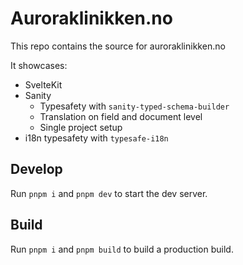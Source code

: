 # Auroraklinikken.no

This repo contains the source for auroraklinikken.no

It showcases:

- SvelteKit
- Sanity
  - Typesafety with `sanity-typed-schema-builder`
  - Translation on field and document level
  - Single project setup
- i18n typesafety with `typesafe-i18n`

## Develop

Run `pnpm i` and `pnpm dev` to start the dev server.

## Build

Run `pnpm i` and `pnpm build` to build a production build.
